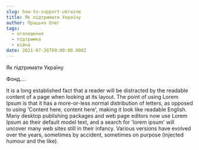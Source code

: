 ```yaml
---
slug: how-to-support-ukraine
title: Як підтримати Україну
author: Працько Олег
tags:
  - оголошення
  - підтримка
  - війна
date: 2021-07-26T09:00:00.000Z
---
```

Як підтримати Україну

Фонд....

It is a long established fact that a reader will be distracted by the readable content of a page when looking at its layout. The point of using Lorem Ipsum is that it has a more-or-less normal distribution of letters, as opposed to using 'Content here, content here', making it look like readable English. Many desktop publishing packages and web page editors now use Lorem Ipsum as their default model text, and a search for 'lorem ipsum' will uncover many web sites still in their infancy. Various versions have evolved over the years, sometimes by accident, sometimes on purpose (injected humour and the like).
